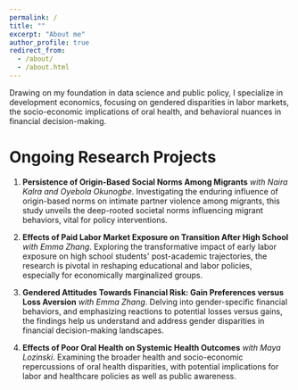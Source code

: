 ```yaml
---
permalink: /
title: ""
excerpt: "About me"
author_profile: true
redirect_from: 
  - /about/
  - /about.html
---
```


Drawing on my foundation in data science and public policy, I specialize in development economics, focusing on gendered disparities in labor markets, the socio-economic implications of oral health, and behavioral nuances in financial decision-making. 


Ongoing Research Projects
======
1. **Persistence of Origin-Based Social Norms Among Migrants** _with Naira Kalra and Oyebola Okunogbe_.  Investigating the enduring influence of origin-based norms on intimate partner violence among migrants, this study unveils the deep-rooted societal norms influencing migrant behaviors, vital for policy interventions.
   
2. **Effects of Paid Labor Market Exposure on Transition After High School** _with Emma Zhang_.  Exploring the transformative impact of early labor exposure on high school students' post-academic trajectories, the research is pivotal in reshaping educational and labor policies, especially for economically marginalized groups.
  
3. **Gendered Attitudes Towards Financial Risk: Gain Preferences versus Loss Aversion** _with Emma Zhang_.  Delving into gender-specific financial behaviors, and emphasizing reactions to potential losses versus gains, the findings help us understand and address gender disparities in financial decision-making landscapes.
   
4. **Effects of Poor Oral Health on Systemic Health Outcomes** _with Maya Lozinski_.  Examining the broader health and socio-economic repercussions of oral health disparities, with potential implications for labor and healthcare policies as well as public awareness.
